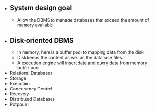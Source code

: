 - ## System design goal
	- Allow the DBMS to manage databases that exceed the amount of memory available
- ## Disk-oriented DBMS
	- In memory, here is a buffer pool to mapping data from the disk
	- Disk keeps the content as well as the database files.
	- A execution engine will insert data and query data from memory buffer pool.
- Relational Databases
- Storage
- Execution
- Concurrency Control
- Recovery
- Distributed Databases
- Potpourri